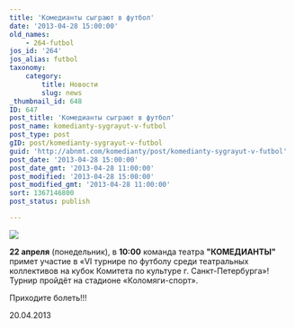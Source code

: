 ```yaml
---
title: 'Комедианты сыграют в футбол'
date: '2013-04-28 15:00:00'
old_names:
    - 264-futbol
jos_id: '264'
jos_alias: futbol
taxonomy:
    category:
        title: Новости
        slug: news
_thumbnail_id: 648
ID: 647
post_title: 'Комедианты сыграют в футбол'
post_name: komedianty-sygrayut-v-futbol
post_type: post
gID: post/komedianty-sygrayut-v-futbol
guid: 'http://abnmt.com/komedianty/post/komedianty-sygrayut-v-futbol'
post_date: '2013-04-28 15:00:00'
post_date_gmt: '2013-04-28 11:00:00'
post_modified: '2013-04-28 15:00:00'
post_modified_gmt: '2013-04-28 11:00:00'
sort: 1367146800
post_status: publish

---
```


![](image-01.jpg)


**22 апреля** (понедельник), в **10:00** команда театра **"КОМЕДИАНТЫ"** примет участие в «VI турнире по футболу среди театральных коллективов на кубок Комитета по культуре г. Санкт-Петербурга»! Турнир пройдёт на стадионе «Коломяги-спорт».


Приходите болеть!!!


20.04.2013